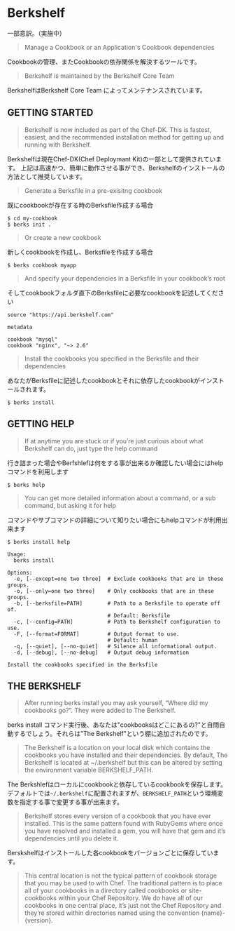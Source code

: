 # Berkshelf

一部意訳。（実施中）

>Manage a Cookbook or an Application's Cookbook dependencies

Cookbookの管理、またCookbookの依存関係を解決するツールです。

>Berkshelf is maintained by the Berkshelf Core Team

BerkshelfはBerkshelf Core Team によってメンテナンスされています。

## GETTING STARTED

>Berkshelf is now included as part of the Chef-DK. This is fastest, easiest, and the recommended installation method for getting up and running with Berkshelf.

Berkshelfは現在Chef-DK(Chef Deploymant Kit)の一部として提供されています。
上記は高速かつ、簡単に動作させる事ができ、Berkshelfのインストールの方法として推奨しています。

>Generate a Berksfile in a pre-exisitng cookbook

既にcookbookが存在する時のBerksfile作成する場合

	$ cd my-cookbook
	$ berks init .

>Or create a new cookbook

新しくcookbookを作成し、Berksfileを作成する場合

	$ berks cookbook myapp

>And specify your dependencies in a Berksfile in your cookbook’s root

そしてcookbookフォルダ直下のBerksfileに必要なcookbookを記述してください

	source "https://api.berkshelf.com"

	metadata

	cookbook "mysql"
	cookbook "nginx", "~> 2.6"

>Install the cookbooks you specified in the Berksfile and their dependencies

あなたがBerksfileに記述したcookbookとそれに依存したcookbookがインストールされます。

	$ berks install

## GETTING HELP

>If at anytime you are stuck or if you’re just curious about what Berkshelf can do, just type the help command

行き詰まった場合やBerfshlefは何をする事が出来るか確認したい場合にはhelpコマンドを利用します

	$ berks help

>You can get more detailed information about a command, or a sub command, but asking it for help

コマンドやサブコマンドの詳細について知りたい場合にもhelpコマンドが利用出来ます

	$ berks install help

	Usage:
	  berks install

	Options:
	  -e, [--except=one two three]  # Exclude cookbooks that are in these groups.
	  -o, [--only=one two three]    # Only cookbooks that are in these groups.
	  -b, [--berksfile=PATH]        # Path to a Berksfile to operate off of.
	                                # Default: Berksfile
	  -c, [--config=PATH]           # Path to Berkshelf configuration to use.
	  -F, [--format=FORMAT]         # Output format to use.
	                                # Default: human
	  -q, [--quiet], [--no-quiet]   # Silence all informational output.
	  -d, [--debug], [--no-debug]   # Output debug information

	Install the cookbooks specified in the Berksfile

## THE BERKSHELF

>After running berks install you may ask yourself, “Where did my cookbooks go?”. They were added to The Berkshelf.

berks install コマンド実行後、あなたは"cookbooksはどこにあるの?"と自問自動するでしょう。それらは"The Berkshelf"という棚に追加されたのです。

>The Berkshelf is a location on your local disk which contains the cookbooks you have installed and their dependencies. By default, The Berkshelf is located at ~/.berkshelf but this can be altered by setting the environment variable BERKSHELF_PATH.

The Berkshlefはローカルにcookbookと依存しているcookbookを保存します。
デフォルトでは`~/.berkshelf`に配置されますが、`BERKSHELF_PATH`という環境変数を指定する事で変更する事が出来ます。

>Berkshelf stores every version of a cookbook that you have ever installed. This is the same pattern found with RubyGems where once you have resolved and installed a gem, you will have that gem and it’s dependencies until you delete it.

Berskshelfはインストールした各cookbookをバージョンごとに保存しています。

>This central location is not the typical pattern of cookbook storage that you may be used to with Chef. The traditional pattern is to place all of your cookbooks in a directory called cookbooks or site-cookbooks within your Chef Repository. We do have all of our cookbooks in one central place, it’s just not the Chef Repository and they’re stored within directories named using the convention {name}-{version}.


